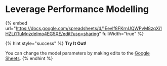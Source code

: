 # Leverage Performance Modelling

{% embed url="https://docs.google.com/spreadsheets/d/1Eevlf8FKrnUQWPvM8zqXi1HZLi1TuMqzdeImo4EG5XE/edit?usp=sharing" fullWidth="true" %}

{% hint style="success" %}
**Try It Out!**

You can change the model parameters by making edits to the [Google Sheets](https://docs.google.com/spreadsheets/d/1Eevlf8FKrnUQWPvM8zqXi1HZLi1TuMqzdeImo4EG5XE/edit?usp=sharing).
{% endhint %}
